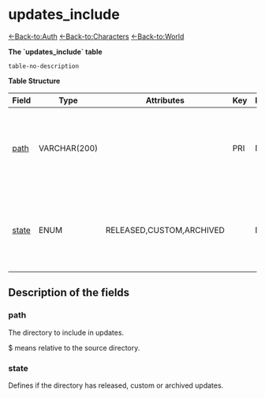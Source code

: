 # updates_include

[<-Back-to:Auth](database-auth)
[<-Back-to:Characters](database-characters)
[<-Back-to:World](database-world)

**The \`updates_include\` table**

`table-no-description`

**Table Structure**

| Field      | Type         | Attributes               | Key | Null | Default  | Extra | Comment                                                         |
| ---------- | ------------ | ------------------------ | --- | ---- | -------- | ----- | --------------------------------------------------------------- |
| [path][1]  | VARCHAR(200) |                          | PRI | NO   |          |       | Directory to include. $ means relative to the source directory. |
| [state][2] | ENUM         | RELEASED,CUSTOM,ARCHIVED |     | NO   | RELEASED |       | Defines if the directory contains released or archived updates. |

[1]: #path
[2]: #state

## Description of the fields

### path

The directory to include in updates.

$ means relative to the source directory.

### state

Defines if the directory has released, custom or archived updates.
